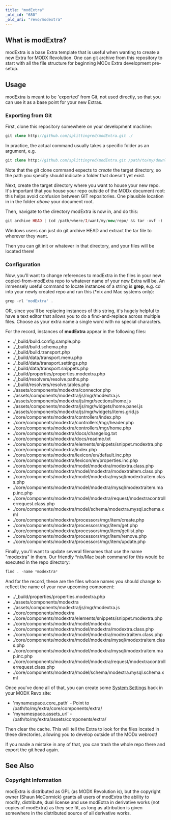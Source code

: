 ```yaml
---
title: "modExtra"
_old_id: "680"
_old_uri: "revo/modextra"
---
```


## What is modExtra?

modExtra is a base Extra template that is useful when wanting to create a new Extra for MODX Revolution. One can git archive from this repository to start with all the file structure for beginning MODx Extra development pre-setup.

## Usage

modExtra is meant to be 'exported' from Git, not used directly, so that you can use it as a base point for your new Extras.

### Exporting from Git

First, clone this repository somewhere on your development machine:

``` php
git clone http://github.com/splittingred/modExtra.git ./
```

In practice, the actual command usually takes a specific folder as an argument, e.g.

``` php
git clone http://github.com/splittingred/modExtra.git /path/to/my/downloads/modExtra
```

Note that the git clone command expects to _create_ the target directory, so the path you specify should indicate a folder that doesn't yet exist.

Next, create the target directory where you want to house your new repo. It's important that you house your repo outside of the MODx document root: this helps avoid confusion between GIT repositories. One plausible location in in the folder _above_ your document root.

Then, navigate to the directory modExtra is now in, and do this:

``` php
git archive HEAD | (cd /path/where/I/want/my/new/repo/ && tar -xvf -)
```

Windows users can just do git archive HEAD and extract the tar file to wherever they want.

Then you can git init or whatever in that directory, and your files will be located there!

### Configuration

Now, you'll want to change references to modExtra in the files in your new copied-from-modExtra repo to whatever name of your new Extra will be. An immensely useful command to locate instances of a string is **grep**, e.g. cd into your newly created repo and run this (\*nix and Mac systems only):

``` php
grep -rl 'modExtra' .
```

OR, since you'll be replacing instances of this string, it's hugely helpful to have a text editor that allows you to do a find-and-replace across multiple files. Choose as your extra name a single word with no special characters.

For the record, instances of **modExtra** appear in the following files:

- ./\_build/build.config.sample.php
- ./\_build/build.schema.php
- ./\_build/build.transport.php
- ./\_build/data/transport.menu.php
- ./\_build/data/transport.settings.php
- ./\_build/data/transport.snippets.php
- ./\_build/properties/properties.modextra.php
- ./\_build/resolvers/resolve.paths.php
- ./\_build/resolvers/resolve.tables.php
- ./assets/components/modextra/connector.php
- ./assets/components/modextra/js/mgr/modextra.js
- ./assets/components/modextra/js/mgr/sections/home.js
- ./assets/components/modextra/js/mgr/widgets/home.panel.js
- ./assets/components/modextra/js/mgr/widgets/items.grid.js
- ./core/components/modextra/controllers/index.php
- ./core/components/modextra/controllers/mgr/header.php
- ./core/components/modextra/controllers/mgr/home.php
- ./core/components/modextra/docs/changelog.txt
- ./core/components/modextra/docs/readme.txt
- ./core/components/modextra/elements/snippets/snippet.modextra.php
- ./core/components/modextra/index.php
- ./core/components/modextra/lexicon/en/default.inc.php
- ./core/components/modextra/lexicon/en/properties.inc.php
- ./core/components/modextra/model/modextra/modextra.class.php
- ./core/components/modextra/model/modextra/modextraitem.class.php
- ./core/components/modextra/model/modextra/mysql/modextraitem.class.php
- ./core/components/modextra/model/modextra/mysql/modextraitem.map.inc.php
- ./core/components/modextra/model/modextra/request/modextracontrollerrequest.class.php
- ./core/components/modextra/model/schema/modextra.mysql.schema.xml
- ./core/components/modextra/processors/mgr/item/create.php
- ./core/components/modextra/processors/mgr/item/get.php
- ./core/components/modextra/processors/mgr/item/getlist.php
- ./core/components/modextra/processors/mgr/item/remove.php
- ./core/components/modextra/processors/mgr/item/update.php

Finally, you'll want to update several filenames that use the name "modextra" in them. Our friendly \*nix/Mac bash command for this would be executed in the repo directory:

``` php
find . -name *modextra*
```

And for the record, these are the files whose names you should change to reflect the name of your new upcoming component:

- ./\_build/properties/properties.modextra.php
- ./assets/components/modextra
- ./assets/components/modextra/js/mgr/modextra.js
- ./core/components/modextra
- ./core/components/modextra/elements/snippets/snippet.modextra.php
- ./core/components/modextra/model/modextra
- ./core/components/modextra/model/modextra/modextra.class.php
- ./core/components/modextra/model/modextra/modextraitem.class.php
- ./core/components/modextra/model/modextra/mysql/modextraitem.class.php
- ./core/components/modextra/model/modextra/mysql/modextraitem.map.inc.php
- ./core/components/modextra/model/modextra/request/modextracontrollerrequest.class.php
- ./core/components/modextra/model/schema/modextra.mysql.schema.xml

Once you've done all of that, you can create some [System Settings](administering-your-site/settings/system-settings "System Settings") back in your MODX Revo site:

- 'mynamespace.core\_path' - Point to /path/to/my/extra/core/components/extra/
- 'mynamespace.assets\_url' - /path/to/my/extra/assets/components/extra/

Then clear the cache. This will tell the Extra to look for the files located in these directories, allowing you to develop outside of the MODx webroot!

If you made a mistake in any of that, you can trash the whole repo there and export the git head again.

## See Also

### Copyright Information

modExtra is distributed as GPL (as MODX Revolution is), but the copyright owner (Shaun McCormick) grants all users of modExtra the ability to modify, distribute, dual license and use modExtra in derivative works (not copies of modExtra) as they see fit, as long as attribution is given somewhere in the distributed source of all derivative works.
